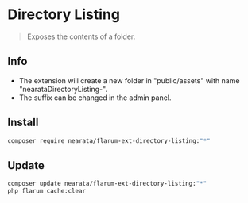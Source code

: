 # Directory Listing

> Exposes the contents of a folder.

## Info

- The extension will create a new folder in "public/assets" with name "nearataDirectoryListing-<suffix>".
- The suffix can be changed in the admin panel.

## Install

```sh
composer require nearata/flarum-ext-directory-listing:"*"
```

## Update

```sh
composer update nearata/flarum-ext-directory-listing:"*"
php flarum cache:clear
```
